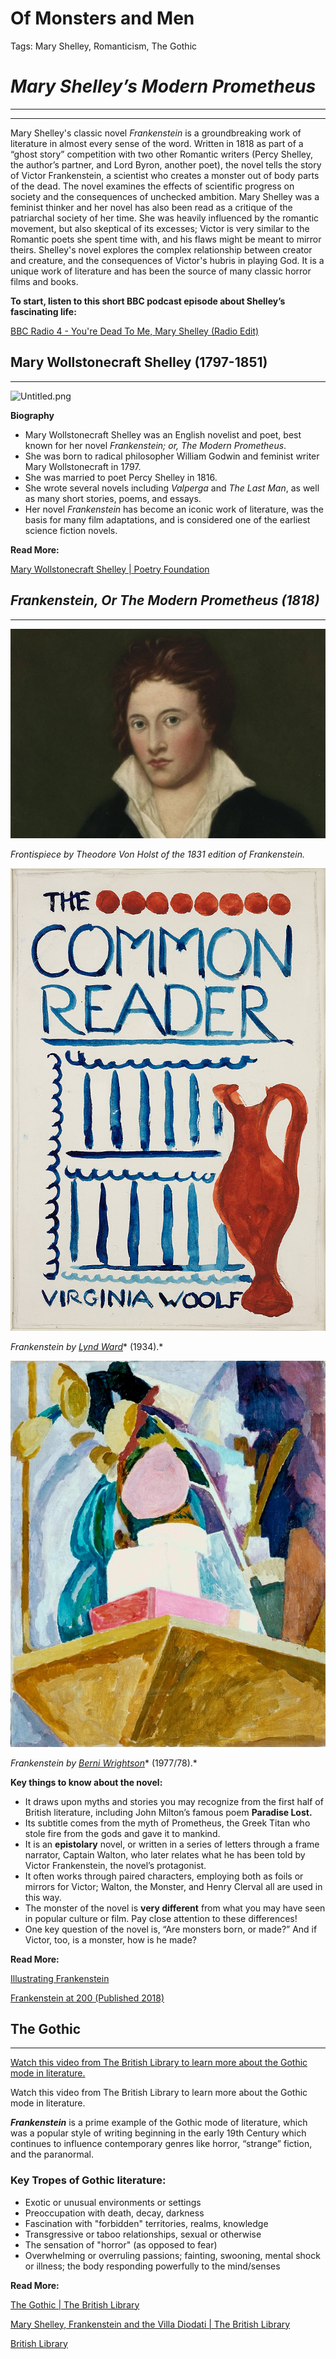 # Of Monsters and Men

Tags: Mary Shelley, Romanticism, The Gothic

# ***Mary Shelley’s Modern Prometheus***

---



---

Mary Shelley's classic novel *Frankenstein* is a groundbreaking work of literature in almost every sense of the word. Written in 1818 as part of a “ghost story” competition with two other Romantic writers (Percy Shelley, the author’s partner, and Lord Byron, another poet), the novel tells the story of Victor Frankenstein, a scientist who creates a monster out of body parts of the dead. The novel examines the effects of scientific progress on society and the consequences of unchecked ambition. Mary Shelley was a feminist thinker and her novel has also been read as a critique of the patriarchal society of her time. She was heavily influenced by the romantic movement, but also skeptical of its excesses; Victor is very similar to the Romantic poets she spent time with, and his flaws might be meant to mirror theirs. Shelley's novel explores the complex relationship between creator and creature, and the consequences of Victor's hubris in playing God. It is a unique work of literature and has been the source of many classic horror films and books.

**To start, listen to this short BBC podcast episode about Shelley’s fascinating life:**

[BBC Radio 4 - You're Dead To Me, Mary Shelley (Radio Edit)](https://www.bbc.co.uk/programmes/p0d728kn)

## **Mary Wollstonecraft Shelley  (1797-1851)**

---

![Untitled.png](Courses/English%202323/Lectures/Of%20Monsters%20and%20Men.assets/Untitled.png)

**Biography**

- Mary Wollstonecraft Shelley was an English novelist and poet, best known for her novel *Frankenstein; or, The Modern Prometheus*.
- She was born to radical philosopher William Godwin and feminist writer Mary Wollstonecraft in 1797.
- She was married to poet Percy Shelley in 1816.
- She wrote several novels including *Valperga* and *The Last Man*, as well as many short stories, poems, and essays.
- Her novel *Frankenstein* has become an iconic work of literature, was the basis for many film adaptations, and is considered one of the earliest science fiction novels.

**Read More:**

[Mary Wollstonecraft Shelley | Poetry Foundation](https://www.poetryfoundation.org/poets/mary-wollstonecraft-shelley)

## *Frankenstein, Or The Modern Prometheus (1818)*

---

![Untitled 1.png](Courses/English%202323/Lectures/Of%20Monsters%20and%20Men.assets/Untitled%201.png)

*Frontispiece by Theodore Von Holst of the 1831 edition of Frankenstein.*

![Untitled 2.png](Courses/English%202323/Lectures/Of%20Monsters%20and%20Men.assets/Untitled%202.png)

*Frankenstein by* [*Lynd Ward*](http://www.fulltable.com/vts/aoi/w/ward/frankenstein/a.htm)* (1934).*

![Untitled 3.png](Courses/English%202323/Lectures/Of%20Monsters%20and%20Men.assets/Untitled%203.png)

*Frankenstein by* [*Berni Wrightson*](http://berniewrightson.com/galleries/)* (1977/78).*

**Key things to know about the novel:**

- It draws upon myths and stories you may recognize from the first half of British literature, including John Milton’s famous poem **Paradise Lost.**
- Its subtitle comes from the myth of Prometheus, the Greek Titan who stole fire from the gods and gave it to mankind.
- It is an **epistolary** novel, or written in a series of letters through a frame narrator, Captain Walton, who later relates what he has been told by Victor Frankenstein, the novel’s protagonist.
- It often works through paired characters, employing both as foils or mirrors for Victor; Walton, the Monster, and Henry Clerval all are used in this way.
- The monster of the novel is **very different** from what you may have seen in popular culture or film. Pay close attention to these differences!
- One key question of the novel is, “Are monsters born, or made?” And if Victor, too, is a monster, how is he made?

**Read More:**

[Illustrating Frankenstein](http://www.johncoulthart.com/feuilleton/2018/02/28/illustrating-frankenstein/)

[Frankenstein at 200 (Published 2018)](https://www.nytimes.com/2018/10/25/arts/frankenstein-at-200.html)

## The Gothic

---

[Watch this video from The British Library to learn more about the Gothic mode in literature.](https://youtu.be/gNohDegnaOQ)

Watch this video from The British Library to learn more about the Gothic mode in literature.

***Frankenstein*** is a prime example of the Gothic mode of literature, which was a popular style of writing beginning in the early 19th Century which continues to influence contemporary genres like horror, “strange” fiction, and the paranormal.

### Key Tropes of Gothic literature:

- Exotic or unusual environments or settings
- Preoccupation with death, decay, darkness
- Fascination with "forbidden" territories, realms, knowledge
- Transgressive or taboo relationships, sexual or otherwise
- The sensation of "horror" (as opposed to fear)
- Overwhelming or overruling passions; fainting, swooning, mental shock or illness; the body responding powerfully to the mind/senses

**Read More:**

[The Gothic | The British Library](https://www.bl.uk/romantics-and-victorians/videos/the-gothic)

[Mary Shelley, Frankenstein and the Villa Diodati | The British Library](https://www.bl.uk/romantics-and-victorians/articles/mary-shelley-frankenstein-and-the-villa-diodati)

[British Library](https://www.bl.uk/romantics-and-victorians/articles/gothic-motifs)

